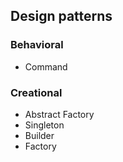 ## Design patterns
### Behavioral

* Command


### Creational
* Abstract Factory
* Singleton
* Builder
* Factory

